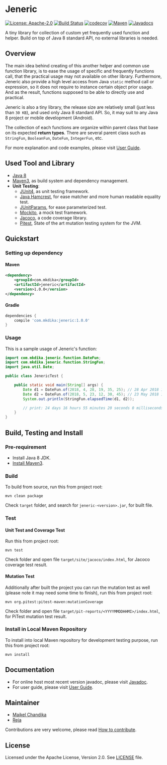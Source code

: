 # Jeneric
[![License: Apache-2.0](https://img.shields.io/badge/license-Apache--2.0-green.svg)](/LICENSE)
[![Build Status](https://travis-ci.org/mkdika/jeneric.svg?branch=master)](https://travis-ci.org/mkdika/jeneric)
[![codecov](https://codecov.io/gh/mkdika/jeneric/branch/master/graph/badge.svg)](https://codecov.io/gh/mkdika/jeneric)
[![Maven](https://img.shields.io/maven-central/v/com.mkdika/jeneric.svg)](https://search.maven.org/#search%7Cga%7C1%7Cg%3A%22com.mkdika%22%20AND%20a%3A%22jeneric%22)
[![Javadocs](https://www.javadoc.io/badge/com.mkdika/jeneric.svg)](https://www.javadoc.io/doc/com.mkdika/jeneric)

A tiny library for collection of custom yet frequently used function and helper. 
Build on top of Java 8 standard API, no external libraries is needed.


## Overview

The main idea behind creating of this another helper and common use function library, 
is to ease the usage of specific and frequently functions call, that the practical usage
may not available on other library. Furthermore, Jeneric also provide a high level access 
from Java `static` method call or expression, so it does not require to instance certain 
object prior usage. And as the result, functions supposed to be able to directly use and practical.

Jeneric is also a tiny library, the release size are relatively small (just less than `30 KB`), and 
used only Java 8 standard API. So, it may suit to any Java 8 project or mobile development (Android).

The collection of each functions are organize within parent class that base on its expected __return types__.
There are several parent class such as `StringFun`, `BooleanFun`, `DateFun`, `IntegerFun`, etc.

For more explanation and code examples, please visit [User Guide](/docs/user-guide.md).


## Used Tool and Library
- [Java 8](http://www.oracle.com/technetwork/java/javase/downloads/java-archive-javase8-2177648.html)
- [Maven3](https://maven.apache.org/index.html), as build system and dependency management.
- __Unit Testing__:
	- [JUnit4](https://junit.org/junit4/), as unit testing framework.
	- [Java Hamcrest](http://hamcrest.org/JavaHamcrest/), for ease matcher and more human readable equality test.
	- [JUnitParams](https://github.com/Pragmatists/JUnitParams), for ease parameterized test.
	- [Mockito](http://site.mockito.org/), a mock test framework.
	- [Jacoco](https://www.eclemma.org/jacoco/), a code coverage library.
	- [Pitest](http://pitest.org/), State of the art mutation testing system for the JVM.


## Quickstart

### Setting up dependency

#### Maven

```xml
<dependency>
	<groupId>com.mkdika</groupId>
	<artifactId>jeneric</artifactId>
	<version>1.0.0</version>
</dependency>
```

#### Gradle

```groovy
dependencies {
    compile 'com.mkdika:jeneric:1.0.0'
}
```


### Usage

This is a sample usage of Jeneric's function:

```java
import com.mkdika.jeneric.function.DateFun;
import com.mkdika.jeneric.function.StringFun;
import java.util.Date;

public class JenericTest {

    public static void main(String[] args) {
        Date d1 = DateFun.of(2018, 4, 28, 19, 35, 25); // 28 Apr 2018 19:35:25
        Date d2 = DateFun.of(2018, 5, 23, 12, 30, 45); // 23 May 2018 12:30:45
        System.out.println(StringFun.elapsedTime(d1, d2));

        // print: 24 days 16 hours 55 minutes 20 seconds 0 milliseconds        
    }
}
```


## Build, Testing and Install

### Pre-requirement
- Install Java 8 JDK.
- [Install Maven3](https://maven.apache.org/install.html).

### Build
To build from source, run this from project root:
	
```console
mvn clean package
```

Check `target` folder, and search for `jeneric-<version>.jar`, for built file.	
	
### Test

#### Unit Test and Coverage Test

Run this from project root:

```console
mvn test
``` 

Check folder and open file `target/site/jacoco/index.html`, for Jacoco coverage test result.	

#### Mutation Test
	
Additionally after built the project you can run the mutation test as well (please note it may need some time to finish), run this from project root:
	
```console
mvn org.pitest:pitest-maven:mutationCoverage
```

Check folder and open file `target/pit-reports/<YYYYMMDDHHMI>/index.html`, for PiTest mutation test result.

### Install in Local Maven Repository

To install into local Maven repository for development testing purpose, run this from project root:

```console
mvn install
```


## Documentation
- For online host most recent version javadoc, please visit [Javadoc](https://www.javadoc.io/doc/com.mkdika/jeneric/1.0.0).
- For user guide, please visit [User Guide](/docs/user-guide.md).

## Maintainer
- [Maikel Chandika](https://github.com/mkdika)
- [Reja](https://github.com/zigic88)

Contributions are very welcome, please read [How to contribute](/docs/CONTRIBUTING.md).


## License
Licensed under the Apache License, Version 2.0. See [LICENSE](/LICENSE) file.
